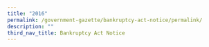 ```yaml
---
title: "2016"
permalink: /government-gazette/bankruptcy-act-notice/permalink/
description: ""
third_nav_title: Bankruptcy Act Notice
---
```


